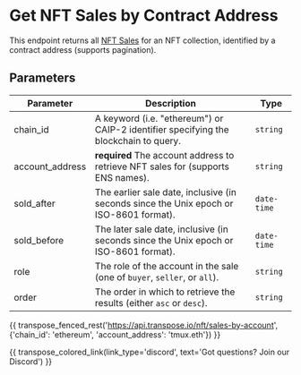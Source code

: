 # Get NFT Sales by Contract Address

This endpoint returns all [NFT Sales](../models/nft_sale_model.md) for an NFT collection, identified by a contract address (supports pagination).

## Parameters
| Parameter     | Description                                                                          | Type     | 
|---------------|--------------------------------------------------------------------------------------|----------|
| chain_id      | A keyword (i.e. "ethereum") or CAIP-2 identifier specifying the blockchain to query. | `string` | 
| account_address | **required** The account address to retrieve NFT sales for (supports ENS names).    | `string` | 
| sold_after | The earlier sale date, inclusive (in seconds since the Unix epoch or ISO-8601 format).    | `date-time` | 
| sold_before | The later sale date, inclusive (in seconds since the Unix epoch or ISO-8601 format).    | `date-time` | 
| role | The role of the account in the sale (one of `buyer`, `seller`, or `all`).    | `string` | 
| order | The order in which to retrieve the results (either `asc` or `desc`).    | `string` | 

{{ transpose_fenced_rest('https://api.transpose.io/nft/sales-by-account', {'chain_id': 'ethereum', 'account_address': 'tmux.eth'}) }}

{{ transpose_colored_link(link_type='discord', text='Got questions?  Join our Discord') }}
